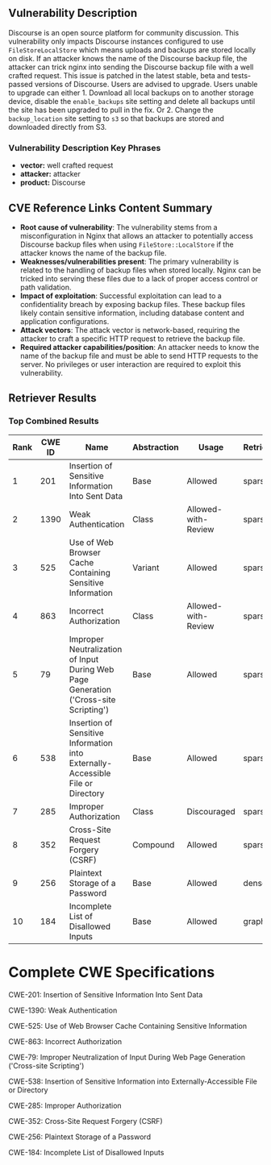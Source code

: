 ## Vulnerability Description
Discourse is an open source platform for community discussion. This vulnerability only impacts Discourse instances configured to use `FileStoreLocalStore` which means uploads and backups are stored locally on disk. If an attacker knows the name of the Discourse backup file, the attacker can trick nginx into sending the Discourse backup file with a well crafted request. This issue is patched in the latest stable, beta and tests-passed versions of Discourse. Users are advised to upgrade. Users unable to upgrade can either 1. Download all local backups on to another storage device, disable the `enable_backups` site setting and delete all backups until the site has been upgraded to pull in the fix. Or 2. Change the `backup_location` site setting to `s3` so that backups are stored and downloaded directly from S3.

### Vulnerability Description Key Phrases
- **vector:** well crafted request
- **attacker:** attacker
- **product:** Discourse

## CVE Reference Links Content Summary
- **Root cause of vulnerability**: The vulnerability stems from a misconfiguration in Nginx that allows an attacker to potentially access Discourse backup files when using `FileStore::LocalStore` if the attacker knows the name of the backup file.
- **Weaknesses/vulnerabilities present**: The primary vulnerability is related to the handling of backup files when stored locally. Nginx can be tricked into serving these files due to a lack of proper access control or path validation.
- **Impact of exploitation**: Successful exploitation can lead to a confidentiality breach by exposing backup files. These backup files likely contain sensitive information, including database content and application configurations.
- **Attack vectors**: The attack vector is network-based, requiring the attacker to craft a specific HTTP request to retrieve the backup file.
- **Required attacker capabilities/position**: An attacker needs to know the name of the backup file and must be able to send HTTP requests to the server. No privileges or user interaction are required to exploit this vulnerability.

## Retriever Results

### Top Combined Results

| Rank | CWE ID | Name | Abstraction | Usage  | Retrievers | Individual Scores |
|------|--------|------|-------------|-------|------------|-------------------|
| 1 | 201 | Insertion of Sensitive Information Into Sent Data | Base | Allowed | sparse | 0.277 |
| 2 | 1390 | Weak Authentication | Class | Allowed-with-Review | sparse | 0.257 |
| 3 | 525 | Use of Web Browser Cache Containing Sensitive Information | Variant | Allowed | sparse | 0.254 |
| 4 | 863 | Incorrect Authorization | Class | Allowed-with-Review | sparse | 0.246 |
| 5 | 79 | Improper Neutralization of Input During Web Page Generation ('Cross-site Scripting') | Base | Allowed | sparse | 0.242 |
| 6 | 538 | Insertion of Sensitive Information into Externally-Accessible File or Directory | Base | Allowed | sparse | 0.235 |
| 7 | 285 | Improper Authorization | Class | Discouraged | sparse | 0.232 |
| 8 | 352 | Cross-Site Request Forgery (CSRF) | Compound | Allowed | sparse | 0.230 |
| 9 | 256 | Plaintext Storage of a Password | Base | Allowed | dense | 0.441 |
| 10 | 184 | Incomplete List of Disallowed Inputs | Base | Allowed | graph | 0.002 |



# Complete CWE Specifications

CWE-201: Insertion of Sensitive Information Into Sent Data

CWE-1390: Weak Authentication

CWE-525: Use of Web Browser Cache Containing Sensitive Information

CWE-863: Incorrect Authorization

CWE-79: Improper Neutralization of Input During Web Page Generation ('Cross-site Scripting')

CWE-538: Insertion of Sensitive Information into Externally-Accessible File or Directory

CWE-285: Improper Authorization

CWE-352: Cross-Site Request Forgery (CSRF)

CWE-256: Plaintext Storage of a Password

CWE-184: Incomplete List of Disallowed Inputs